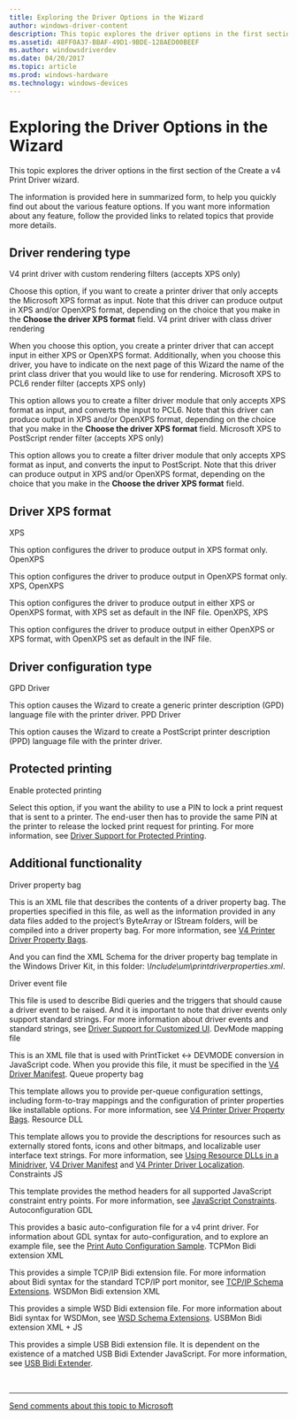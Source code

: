 ```yaml
---
title: Exploring the Driver Options in the Wizard
author: windows-driver-content
description: This topic explores the driver options in the first section of the Create a v4 Print Driver wizard.
ms.assetid: 48FF0A37-BBAF-49D1-9BDE-128AED00BEEF
ms.author: windowsdriverdev
ms.date: 04/20/2017
ms.topic: article
ms.prod: windows-hardware
ms.technology: windows-devices
---
```


# Exploring the Driver Options in the Wizard


This topic explores the driver options in the first section of the Create a v4 Print Driver wizard.

The information is provided here in summarized form, to help you quickly find out about the various feature options. If you want more information about any feature, follow the provided links to related topics that provide more details.

## Driver rendering type


V4 print driver with custom rendering filters (accepts XPS only)

Choose this option, if you want to create a printer driver that only accepts the Microsoft XPS format as input. Note that this driver can produce output in XPS and/or OpenXPS format, depending on the choice that you make in the **Choose the driver XPS format** field.
V4 print driver with class driver rendering

When you choose this option, you create a printer driver that can accept input in either XPS or OpenXPS format. Additionally, when you choose this driver, you have to indicate on the next page of this Wizard the name of the print class driver that you would like to use for rendering.
Microsoft XPS to PCL6 render filter (accepts XPS only)

This option allows you to create a filter driver module that only accepts XPS format as input, and converts the input to PCL6. Note that this driver can produce output in XPS and/or OpenXPS format, depending on the choice that you make in the **Choose the driver XPS format** field.
Microsoft XPS to PostScript render filter (accepts XPS only)

This option allows you to create a filter driver module that only accepts XPS format as input, and converts the input to PostScript. Note that this driver can produce output in XPS and/or OpenXPS format, depending on the choice that you make in the **Choose the driver XPS format** field.
## Driver XPS format


XPS

This option configures the driver to produce output in XPS format only.
OpenXPS

This option configures the driver to produce output in OpenXPS format only.
XPS, OpenXPS

This option configures the driver to produce output in either XPS or OpenXPS format, with XPS set as default in the INF file.
OpenXPS, XPS

This option configures the driver to produce output in either OpenXPS or XPS format, with OpenXPS set as default in the INF file.
## Driver configuration type


GPD Driver

This option causes the Wizard to create a generic printer description (GPD) language file with the printer driver.
PPD Driver

This option causes the Wizard to create a PostScript printer description (PPD) language file with the printer driver.
## Protected printing


Enable protected printing

Select this option, if you want the ability to use a PIN to lock a print request that is sent to a printer. The end-user then has to provide the same PIN at the printer to release the locked print request for printing. For more information, see [Driver Support for Protected Printing](driver-support-for-protected-printing.md).
## Additional functionality


Driver property bag

This is an XML file that describes the contents of a driver property bag. The properties specified in this file, as well as the information provided in any data files added to the project’s ByteArray or IStream folders, will be compiled into a driver property bag. For more information, see [V4 Printer Driver Property Bags](v4-driver-property-bags.md).

And you can find the XML Schema for the driver property bag template in the Windows Driver Kit, in this folder: *\\Include\\um\\printdriverproperties.xml*.

Driver event file

This file is used to describe Bidi queries and the triggers that should cause a driver event to be raised. And it is important to note that driver events only support standard strings. For more information about driver events and standard strings, see [Driver Support for Customized UI](driver-support-for-customized-ui.md).
DevMode mapping file

This is an XML file that is used with PrintTicket &lt;-&gt; DEVMODE conversion in JavaScript code. When you provide this file, it must be specified in the [V4 Driver Manifest](v4-driver-manifest.md).
Queue property bag

This template allows you to provide per-queue configuration settings, including form-to-tray mappings and the configuration of printer properties like installable options. For more information, see [V4 Printer Driver Property Bags](v4-driver-property-bags.md).
Resource DLL

This template allows you to provide the descriptions for resources such as externally stored fonts, icons and other bitmaps, and localizable user interface text strings. For more information, see [Using Resource DLLs in a Minidriver](using-resource-dlls-in-a-minidriver.md), [V4 Driver Manifest](v4-driver-manifest.md) and [V4 Printer Driver Localization](v4-driver-localization.md).
Constraints JS

This template provides the method headers for all supported JavaScript constraint entry points. For more information, see [JavaScript Constraints](javascript-constraints.md).
Autoconfiguration GDL

This provides a basic auto-configuration file for a v4 print driver. For information about GDL syntax for auto-configuration, and to explore an example file, see the [Print Auto Configuration Sample](http://go.microsoft.com/fwlink/p/?LinkId=617938).
TCPMon Bidi extension XML

This provides a simple TCP/IP Bidi extension file. For more information about Bidi syntax for the standard TCP/IP port monitor, see [TCP/IP Schema Extensions](tcp-ip-schema-extensions.md).
WSDMon Bidi extension XML

This provides a simple WSD Bidi extension file. For more information about Bidi syntax for WSDMon, see [WSD Schema Extensions](wsd-schema-extensions.md).
USBMon Bidi extension XML + JS

This provides a simple USB Bidi extension file. It is dependent on the existence of a matched USB Bidi Extender JavaScript. For more information, see [USB Bidi Extender](usb-bidi-extender.md).
 

 


--------------------
[Send comments about this topic to Microsoft](mailto:wsddocfb@microsoft.com?subject=Documentation%20feedback%20%5Bprint\print%5D:%20Exploring%20the%20Driver%20Options%20in%20the%20Wizard%20%20RELEASE:%20%289/1/2016%29&body=%0A%0APRIVACY%20STATEMENT%0A%0AWe%20use%20your%20feedback%20to%20improve%20the%20documentation.%20We%20don't%20use%20your%20email%20address%20for%20any%20other%20purpose,%20and%20we'll%20remove%20your%20email%20address%20from%20our%20system%20after%20the%20issue%20that%20you're%20reporting%20is%20fixed.%20While%20we're%20working%20to%20fix%20this%20issue,%20we%20might%20send%20you%20an%20email%20message%20to%20ask%20for%20more%20info.%20Later,%20we%20might%20also%20send%20you%20an%20email%20message%20to%20let%20you%20know%20that%20we've%20addressed%20your%20feedback.%0A%0AFor%20more%20info%20about%20Microsoft's%20privacy%20policy,%20see%20http://privacy.microsoft.com/default.aspx. "Send comments about this topic to Microsoft")


